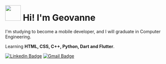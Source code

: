 <h1> <img src="https://media.giphy.com/media/v1.Y2lkPTc5MGI3NjExMjJkYTI3NGJlZjUwOWRiM2FlZmE4MmEwOGQyODMwODk0N2QwMTE1MCZlcD12MV9pbnRlcm5hbF9naWZzX2dpZklkJmN0PWc/l7zAgIcCdmjXWtrNH7/giphy.gif" width="50px"> Hi! I'm Geovanne</h1>

I'm studying to become a mobile developer, and I will graduate in Computer Engineering.

Learning **HTML, CSS, C++, Python, Dart and Flutter**.

[![Linkedin Badge](https://img.shields.io/badge/-geovannehc-blue?style=flat-square&logo=Linkedin&logoColor=white&link=https://www.linkedin.com/in/geovannehc/)](https://www.linkedin.com/in/geovannehc/)
[![Gmail Badge](https://img.shields.io/badge/-geovannehc@gmail.com-c14438?style=flat-square&logo=Gmail&logoColor=white&link=mailto:geovannehc@gmail.com)](mailto:geovannehc@gmail.com)


